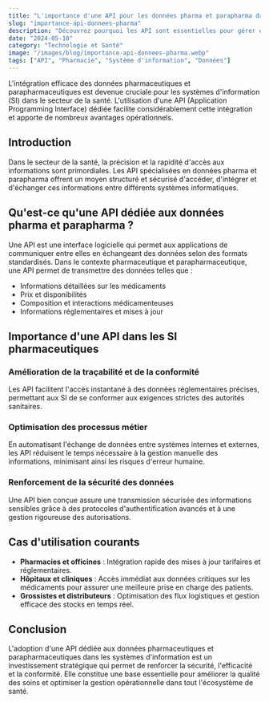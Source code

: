 ```yaml
---
title: "L'importance d'une API pour les données pharma et parapharma dans les systèmes d'information"
slug: "importance-api-donnees-pharma"
description: "Découvrez pourquoi les API sont essentielles pour gérer efficacement les données pharmaceutiques et parapharmaceutiques dans les SI."
date: "2024-05-10"
category: "Technologie et Santé"
image: "/images/blog/importance-api-donnees-pharma.webp"
tags: ["API", "Pharmacie", "Système d'information", "Données"]
---
```


L'intégration efficace des données pharmaceutiques et parapharmaceutiques est devenue cruciale pour les systèmes d'information (SI) dans le secteur de la santé. L'utilisation d'une API (Application Programming Interface) dédiée facilite considérablement cette intégration et apporte de nombreux avantages opérationnels.

## Introduction

Dans le secteur de la santé, la précision et la rapidité d'accès aux informations sont primordiales. Les API spécialisées en données pharma et parapharma offrent un moyen structuré et sécurisé d'accéder, d'intégrer et d'échanger ces informations entre différents systèmes informatiques.

## Qu'est-ce qu'une API dédiée aux données pharma et parapharma ?

Une API est une interface logicielle qui permet aux applications de communiquer entre elles en échangeant des données selon des formats standardisés. Dans le contexte pharmaceutique et parapharmaceutique, une API permet de transmettre des données telles que :

- Informations détaillées sur les médicaments
- Prix et disponibilités
- Composition et interactions médicamenteuses
- Informations réglementaires et mises à jour

## Importance d'une API dans les SI pharmaceutiques

### Amélioration de la traçabilité et de la conformité

Les API facilitent l'accès instantané à des données réglementaires précises, permettant aux SI de se conformer aux exigences strictes des autorités sanitaires.

### Optimisation des processus métier

En automatisant l'échange de données entre systèmes internes et externes, les API réduisent le temps nécessaire à la gestion manuelle des informations, minimisant ainsi les risques d'erreur humaine.

### Renforcement de la sécurité des données

Une API bien conçue assure une transmission sécurisée des informations sensibles grâce à des protocoles d'authentification avancés et à une gestion rigoureuse des autorisations.

## Cas d'utilisation courants

- **Pharmacies et officines** : Intégration rapide des mises à jour tarifaires et réglementaires.
- **Hôpitaux et cliniques** : Accès immédiat aux données critiques sur les médicaments pour assurer une meilleure prise en charge des patients.
- **Grossistes et distributeurs** : Optimisation des flux logistiques et gestion efficace des stocks en temps réel.

## Conclusion

L'adoption d'une API dédiée aux données pharmaceutiques et parapharmaceutiques dans les systèmes d'information est un investissement stratégique qui permet de renforcer la sécurité, l'efficacité et la conformité. Elle constitue une base essentielle pour améliorer la qualité des soins et optimiser la gestion opérationnelle dans tout l'écosystème de santé.
